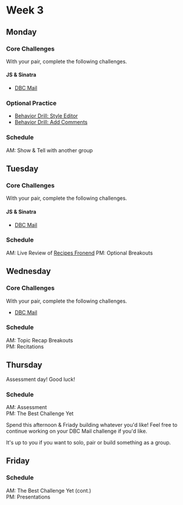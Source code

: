 # Week 3

## Monday

### Core Challenges
With your pair, complete the following challenges.

#### JS & Sinatra
- [DBC Mail](../../../dbc-mail-challenge)

### Optional Practice
- [Behavior Drill: Style Editor](../../../behavior-drill-style-editor-challenge)
- [Behavior Drill: Add Comments](../../../behavior-drill-add-comments-challenge)

### Schedule
AM: Show & Tell with another group  

## Tuesday

### Core Challenges
With your pair, complete the following challenges.

#### JS & Sinatra
- [DBC Mail](../../../dbc-mail-challenge)

### Schedule
AM: Live Review of [Recipes Fronend](../../../recipes-frontend)
PM: Optional Breakouts

## Wednesday

### Core Challenges
With your pair, complete the following challenges.

- [DBC Mail](../../../dbc-mail-challenge)

### Schedule
AM: Topic Recap Breakouts  
PM: Recitations

## Thursday
Assessment day! Good luck!

### Schedule
AM: Assessment  
PM: The Best Challenge Yet

Spend this afternoon & Friady building whatever you'd like! Feel free to continue working on your DBC Mail challenge if you'd like.

It's up to you if you want to solo, pair or build something as a group.


## Friday

### Schedule
AM: The Best Challenge Yet (cont.)  
PM: Presentations
